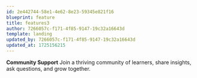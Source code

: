 ```yaml
---
id: 2e442744-58e1-4e62-8e23-59345e821f16
blueprint: feature
title: features3
author: 7266057c-f171-4f85-9147-19c32a16643d
template: landing
updated_by: 7266057c-f171-4f85-9147-19c32a16643d
updated_at: 1725156215
---
```

**Community Support**
Join a thriving community of learners, share insights, ask questions, and grow together.